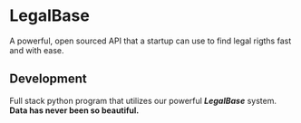 <h1><b>LegalBase</b></h1> A powerful, open sourced API that a startup can use to find legal rigths fast and with ease.
<h2> Development </h2> Full stack python program that utilizes our powerful <b><i>LegalBase</i></b> system.</br> <b>Data has never been so beautiful.</br>
